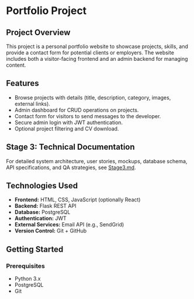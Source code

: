 # Portfolio Project

## Project Overview
This project is a personal portfolio website to showcase projects, skills, and provide a contact form for potential clients or employers. The website includes both a visitor-facing frontend and an admin backend for managing content.

## Features
- Browse projects with details (title, description, category, images, external links).  
- Admin dashboard for CRUD operations on projects.  
- Contact form for visitors to send messages to the developer.  
- Secure admin login with JWT authentication.  
- Optional project filtering and CV download.  

## Stage 3: Technical Documentation
For detailed system architecture, user stories, mockups, database schema, API specifications, and QA strategies, see [Stage3.md](Stage_3/Stage3.md).

## Technologies Used
- **Frontend:** HTML, CSS, JavaScript (optionally React)  
- **Backend:** Flask REST API  
- **Database:** PostgreSQL  
- **Authentication:** JWT  
- **External Services:** Email API (e.g., SendGrid)  
- **Version Control:** Git + GitHub  

## Getting Started

### Prerequisites
- Python 3.x  
- PostgreSQL  
- Git  

